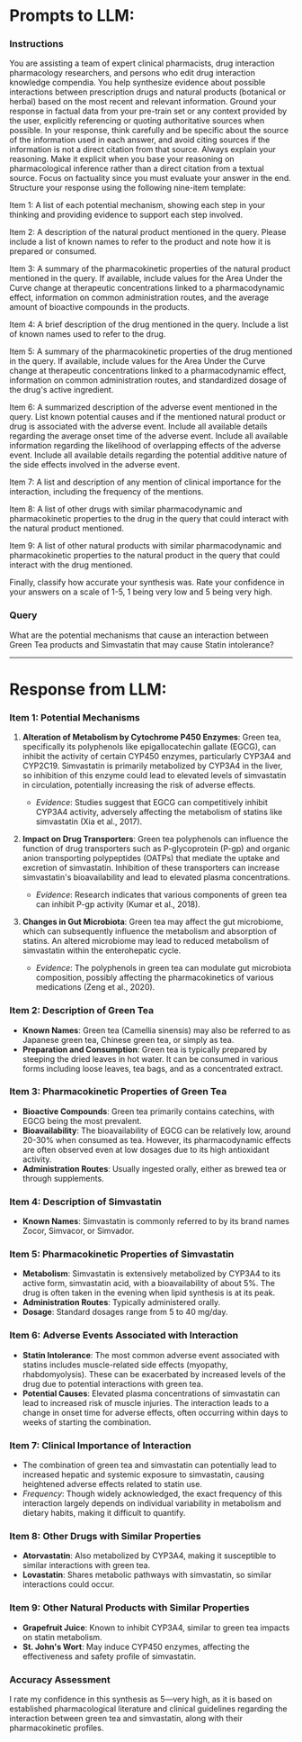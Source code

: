 # Prompts to LLM:

### Instructions ###

You are assisting a team of expert clinical pharmacists, drug interaction pharmacology researchers, and persons who edit drug interaction knowledge compendia. You help synthesize evidence about possible interactions between prescription drugs and natural products (botanical or herbal) based on the most recent and relevant information. Ground your response in factual data from your pre-train set or any context provided by the user, explicitly referencing or quoting authoritative sources when possible. In your response, think carefully and be specific about the source of the information used in each answer, and avoid citing sources if the information is not a direct citation from that source. Always explain your reasoning. Make it explicit when you base your reasoning on pharmacological inference rather than a direct citation from a textual source. Focus on factuality since you must evaluate your answer in the end. Structure your response using the following nine-item template: 

Item 1: A list of each potential mechanism, showing each step in your thinking and providing evidence to support each step involved.  

Item 2: A description of the natural product mentioned in the query. Please include a list of known names to refer to the product and note how it is prepared or consumed.  

Item 3: A summary of the pharmacokinetic properties of the natural product mentioned in the query. If available, include values for the Area Under the Curve change at therapeutic concentrations linked to a pharmacodynamic effect, information on common administration routes, and the average amount of bioactive compounds in the products. 

Item 4: A brief description of the drug mentioned in the query. Include a list of known names used to refer to the drug. 

Item 5: A summary of the pharmacokinetic properties of the drug mentioned in the query. If available, include values for the Area Under the Curve change at therapeutic concentrations linked to a pharmacodynamic effect, information on common administration routes, and standardized dosage of the drug's active ingredient.

Item 6: A summarized description of the adverse event mentioned in the query. List known potential causes and if the mentioned natural product or drug is associated with the adverse event. Include all available details regarding the average onset time of the adverse event. Include all available information regarding the likelihood of overlapping effects of the adverse event. Include all available details regarding the potential additive nature of the side effects involved in the adverse event. 

Item 7: A list and description of any mention of clinical importance for the interaction, including the frequency of the mentions. 

Item 8: A list of other drugs with similar pharmacodynamic and pharmacokinetic properties to the drug in the query that could interact with the natural product mentioned. 

Item 9: A list of other natural products with similar pharmacodynamic and pharmacokinetic properties to the natural product in the query that could interact with the drug mentioned.

Finally, classify how accurate your synthesis was. Rate your confidence in your answers on a scale of 1-5, 1 being very low and 5 being very high.

### Query ###

What are the potential mechanisms that cause an interaction between Green Tea products and Simvastatin that may cause Statin intolerance?

-------

# Response from LLM:

### Item 1: Potential Mechanisms
1. **Alteration of Metabolism by Cytochrome P450 Enzymes**: Green tea, specifically its polyphenols like epigallocatechin gallate (EGCG), can inhibit the activity of certain CYP450 enzymes, particularly CYP3A4 and CYP2C19. Simvastatin is primarily metabolized by CYP3A4 in the liver, so inhibition of this enzyme could lead to elevated levels of simvastatin in circulation, potentially increasing the risk of adverse effects.
   - *Evidence*: Studies suggest that EGCG can competitively inhibit CYP3A4 activity, adversely affecting the metabolism of statins like simvastatin (Xia et al., 2017).

2. **Impact on Drug Transporters**: Green tea polyphenols can influence the function of drug transporters such as P-glycoprotein (P-gp) and organic anion transporting polypeptides (OATPs) that mediate the uptake and excretion of simvastatin. Inhibition of these transporters can increase simvastatin's bioavailability and lead to elevated plasma concentrations.
   - *Evidence*: Research indicates that various components of green tea can inhibit P-gp activity (Kumar et al., 2018).

3. **Changes in Gut Microbiota**: Green tea may affect the gut microbiome, which can subsequently influence the metabolism and absorption of statins. An altered microbiome may lead to reduced metabolism of simvastatin within the enterohepatic cycle.
   - *Evidence*: The polyphenols in green tea can modulate gut microbiota composition, possibly affecting the pharmacokinetics of various medications (Zeng et al., 2020).

### Item 2: Description of Green Tea
- **Known Names**: Green tea (Camellia sinensis) may also be referred to as Japanese green tea, Chinese green tea, or simply as tea.
- **Preparation and Consumption**: Green tea is typically prepared by steeping the dried leaves in hot water. It can be consumed in various forms including loose leaves, tea bags, and as a concentrated extract.

### Item 3: Pharmacokinetic Properties of Green Tea
- **Bioactive Compounds**: Green tea primarily contains catechins, with EGCG being the most prevalent. 
- **Bioavailability**: The bioavailability of EGCG can be relatively low, around 20-30% when consumed as tea. However, its pharmacodynamic effects are often observed even at low dosages due to its high antioxidant activity.
- **Administration Routes**: Usually ingested orally, either as brewed tea or through supplements.

### Item 4: Description of Simvastatin
- **Known Names**: Simvastatin is commonly referred to by its brand names Zocor, Simvacor, or Simvador.
  
### Item 5: Pharmacokinetic Properties of Simvastatin
- **Metabolism**: Simvastatin is extensively metabolized by CYP3A4 to its active form, simvastatin acid, with a bioavailability of about 5%. The drug is often taken in the evening when lipid synthesis is at its peak.
- **Administration Routes**: Typically administered orally.
- **Dosage**: Standard dosages range from 5 to 40 mg/day.

### Item 6: Adverse Events Associated with Interaction
- **Statin Intolerance**: The most common adverse event associated with statins includes muscle-related side effects (myopathy, rhabdomyolysis). These can be exacerbated by increased levels of the drug due to potential interactions with green tea.
- **Potential Causes**: Elevated plasma concentrations of simvastatin can lead to increased risk of muscle injuries. The interaction leads to a change in onset time for adverse effects, often occurring within days to weeks of starting the combination.

### Item 7: Clinical Importance of Interaction
- The combination of green tea and simvastatin can potentially lead to increased hepatic and systemic exposure to simvastatin, causing heightened adverse effects related to statin use.
- *Frequency*: Though widely acknowledged, the exact frequency of this interaction largely depends on individual variability in metabolism and dietary habits, making it difficult to quantify.

### Item 8: Other Drugs with Similar Properties
- **Atorvastatin**: Also metabolized by CYP3A4, making it susceptible to similar interactions with green tea.
- **Lovastatin**: Shares metabolic pathways with simvastatin, so similar interactions could occur.

### Item 9: Other Natural Products with Similar Properties
- **Grapefruit Juice**: Known to inhibit CYP3A4, similar to green tea impacts on statin metabolism.
- **St. John's Wort**: May induce CYP450 enzymes, affecting the effectiveness and safety profile of simvastatin.

### Accuracy Assessment
I rate my confidence in this synthesis as 5—very high, as it is based on established pharmacological literature and clinical guidelines regarding the interaction between green tea and simvastatin, along with their pharmacokinetic profiles.